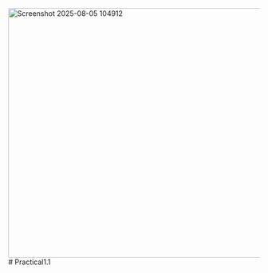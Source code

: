 <img width="1004" height="500" alt="Screenshot 2025-08-05 104912" src="https://github.com/user-attachments/assets/a41bf7e9-c5ea-4722-bdfa-dda5775f567b" />
# Practical1.1
